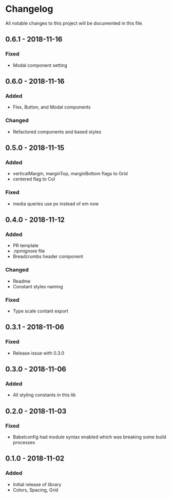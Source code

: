 # Changelog
All notable changes to this project will be documented in this file.

## 0.6.1 - 2018-11-16
### Fixed
- Modal component setting

## 0.6.0 - 2018-11-16
### Added
- Flex, Button, and Modal components

### Changed
- Refactored components and based styles

## 0.5.0 - 2018-11-15
### Added
- verticalMargin, marginTop, marginBottom flags to Grid
- centered flag to Col

### Fixed
- media queries use px instead of em now

## 0.4.0 - 2018-11-12
### Added
- PR template
- .npmignore file
- Breadcrumbs header component

### Changed
- Readme
- Constant styles naming
  
### Fixed
- Type scale contant export

## 0.3.1 - 2018-11-06
### Fixed
- Release issue with 0.3.0

## 0.3.0 - 2018-11-06
### Added
- All styling constants in this lib

## 0.2.0 - 2018-11-03
### Fixed
- Babelconfig had module syntax enabled which was breaking some build processes

## 0.1.0 - 2018-11-02
### Added
- Initial release of library
- Colors, Spacing, Grid

